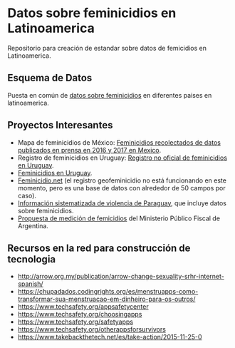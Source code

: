 # Datos sobre feminicidios en Latinoamerica

Repositorio para creación de estandar sobre datos de femicidios en Latinoamerica.

## Esquema de Datos

Puesta en común de [datos sobre feminicidios](docs/introduccion.md) en diferentes paises en latinoamerica.

## Proyectos Interesantes

* Mapa de feminicidios de México:  [Feminicidios recolectados de datos publicados en prensa en 2016 y 2017 en Mexico](https://aristeguinoticias.com/2104/mexico/crean-en-google-mapa-de-feminicidios-en-mexico-interactivo/).
* Registro de feminicidios en Uruguay: [Registro no oficial de feminicidios en Uruguay](https://sites.google.com/view/feminicidiouruguay). 
* [Feminicidios en Uruguay](https://www.facebook.com/notes/feminicidio-uruguay/femicidiofeminicidio/1655396977883366/).
* [Feminicidio.net](https://informes.feminicidio.net/listado-de-feminicidios-y-otros-asesinatos-de-mujeres-en-2018/) (el registro geofeminicidio no está funcionando en este momento, pero es una base de datos con alrededor de 50 campos por caso).
* [Información sistematizada de violencia de Paraguay](http://informativomujer.org.py/cuadros/), que incluye datos sobre feminicidios.
* [Propuesta de medición de femicidios](https://www.mpf.gob.ar/ufem/files/2017/11/UFEM_Medici%C3%B3nFemicidios2017.pdf) del Ministerio Público Fiscal de Argentina.

## Recursos en la red para construcción de tecnologia

* http://arrow.org.my/publication/arrow-change-sexuality-srhr-internet-spanish/
* https://chupadados.codingrights.org/es/menstruapps-como-transformar-sua-menstruacao-em-dinheiro-para-os-outros/
* https://www.techsafety.org/appsafetycenter
* https://www.techsafety.org/choosingapps
* https://www.techsafety.org/safetyapps
* https://www.techsafety.org/otherappsforsurvivors
* https://www.takebackthetech.net/es/take-action/2015-11-25-0
